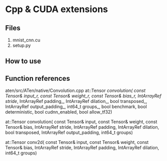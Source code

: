# Cpp & CUDA extensions

## Files
1. mnist_cnn.cu
2. setup.py

## How to use

## Function references
aten/src/ATen/native/Convolution.cpp
at::Tensor _convolution(
    const Tensor& input_r, const Tensor& weight_r, const Tensor& bias_r,
    IntArrayRef stride_, IntArrayRef padding_, IntArrayRef dilation_,
    bool transposed_, IntArrayRef output_padding_, int64_t groups_,
    bool benchmark, bool deterministic, bool cudnn_enabled, bool allow_tf32)
    

at::Tensor convolution(
    const Tensor& input, const Tensor& weight, const Tensor& bias,
    IntArrayRef stride, IntArrayRef padding, IntArrayRef dilation,
    bool transposed, IntArrayRef output_padding, int64_t groups)

at::Tensor conv2d(
    const Tensor& input, const Tensor& weight, const Tensor& bias,
    IntArrayRef stride, IntArrayRef padding, IntArrayRef dilation, 
    int64_t groups)